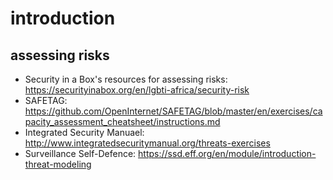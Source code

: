 # introduction

## assessing risks

* Security in a Box's resources for assessing risks: https://securityinabox.org/en/lgbti-africa/security-risk
* SAFETAG: https://github.com/OpenInternet/SAFETAG/blob/master/en/exercises/capacity_assessment_cheatsheet/instructions.md
* Integrated Security Manuael: http://www.integratedsecuritymanual.org/threats-exercises
* Surveillance Self-Defence: https://ssd.eff.org/en/module/introduction-threat-modeling
 
